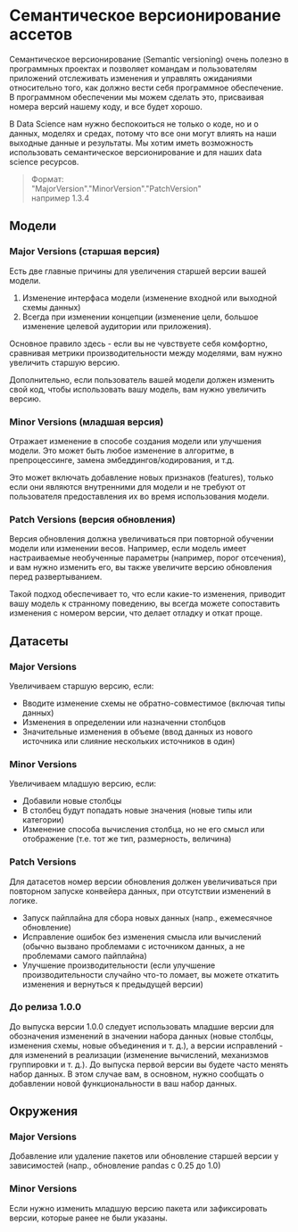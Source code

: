 # Семантическое версионирование ассетов

Семантическое версионирование (Semantic versioning) очень полезно в программных проектах и позволяет командам и пользователям приложений отслеживать изменения и управлять ожиданиями относительно того, как должно вести себя программное обеспечение. В программном обеспечении мы можем сделать это, присваивая номера версий нашему коду, и все будет хорошо.

В Data Science нам нужно беспокоиться не только о коде, но и о данных, моделях и средах, потому что все они могут влиять на наши выходные данные и результаты. Мы хотим иметь возможность использовать семантическое версионирование и для наших data science ресурсов.

> Формат:  
> "MajorVersion"."MinorVersion"."PatchVersion"  
> например 1.3.4

## Модели

### Major Versions (старшая версия)

Есть две главные причины для увеличения старшей версии вашей модели.

1. Изменение интерфаса модели (изменение входной или выходной схемы данных)
2. Всегда при изменении концепции (изменение цели, большое изменение целевой аудитории или приложения).

Основное правило здесь - если вы не чувствуете себя комфортно, сравнивая метрики производительности между моделями, вам нужно увеличить старшую версию.

Дополнительно, если пользователь вашей модели должен изменить свой код, чтобы использовать вашу модель, вам нужно увеличить версию.

### Minor Versions (младшая версия)

Отражает изменение в способе создания модели или улучшения модели. Это может быть любое изменение в алгоритме, в препроцессинге, замена эмбеддингов/кодирования, и т.д.

Это может включать добавление новых признаков (features), только если они являются внутренними для модели и не требуют от пользователя предоставления их во время использования модели.

### Patch Versions (версия обновления)

Версия обновления должна увеличиваться при повторной обучении модели или изменении весов. Например, если модель имеет настраиваемые необученные параметры (например, порог отсечения), и вам нужно изменить его, вы также увеличите версию обновления перед развертыванием. 

Такой подход обеспечивает то, что если какие-то изменения, приводит вашу модель к странному поведению, вы всегда можете сопоставить изменения с номером версии, что делает отладку и откат проще.

## Датасеты

### Major Versions

Увеличиваем старшую версию, если:

- Вводите изменение схемы не обратно-совместимое (включая типы данных)
- Изменения в определении или назначенни столбцов
- Значительные изменения в объеме (ввод данных из нового источника или слияние нескольких источников в один)

### Minor Versions

Увеличиваем младшую версию, если:

- Добавили новые столбцы
- В столбец будут попадать новые значения (новые типы или категории)
- Изменение способа вычисления столбца, но не его смысл или отображение (т.е. тот же тип, размерность, величина)

### Patch Versions

Для датасетов номер версии обновления должен увеличиваться при повторном запуске конвейера данных, при отсутствии изменений в логике.

- Запуск пайплайна для сбора новых данных (напр., ежемесячное обновление)
- Исправление ошибок без изменения смысла или вычислений (обычно вызвано проблемами с источником данных, а не проблемами самого пайплайна)
- Улучшение производительности (если улучшение производительности случайно что-то ломает, вы можете откатить изменения и вернуться к предыдущей версии)

### До релиза 1.0.0

До выпуска версии 1.0.0 следует использовать младшие версии для обозначения изменений в значении набора данных (новые столбцы, изменения схемы, новые объединения и т. д.), а версии исправлений - для изменений в реализации (изменение вычислений, механизмов группировки и т. д.). До выпуска первой версии вы будете часто менять набор данных. В этом случае вам, в основном, нужно сообщать о добавлении новой функциональности в ваш набор данных.

## Окружения

### Major Versions

Добавление или удаление пакетов или обновление старшей версии у зависимостей (напр., обновление pandas с 0.25 до 1.0)

### Minor Versions

Если нужно изменить младшую версию пакета или зафиксировать версии, которые ранее не были указаны.
